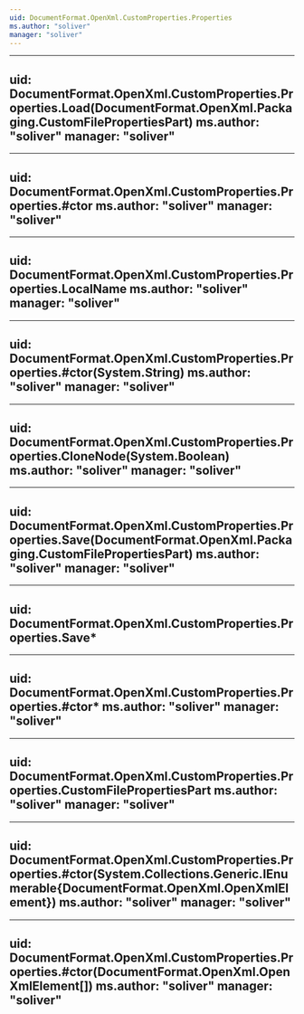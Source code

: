 ```yaml
---
uid: DocumentFormat.OpenXml.CustomProperties.Properties
ms.author: "soliver"
manager: "soliver"
---
```


---
uid: DocumentFormat.OpenXml.CustomProperties.Properties.Load(DocumentFormat.OpenXml.Packaging.CustomFilePropertiesPart)
ms.author: "soliver"
manager: "soliver"
---

---
uid: DocumentFormat.OpenXml.CustomProperties.Properties.#ctor
ms.author: "soliver"
manager: "soliver"
---

---
uid: DocumentFormat.OpenXml.CustomProperties.Properties.LocalName
ms.author: "soliver"
manager: "soliver"
---

---
uid: DocumentFormat.OpenXml.CustomProperties.Properties.#ctor(System.String)
ms.author: "soliver"
manager: "soliver"
---

---
uid: DocumentFormat.OpenXml.CustomProperties.Properties.CloneNode(System.Boolean)
ms.author: "soliver"
manager: "soliver"
---

---
uid: DocumentFormat.OpenXml.CustomProperties.Properties.Save(DocumentFormat.OpenXml.Packaging.CustomFilePropertiesPart)
ms.author: "soliver"
manager: "soliver"
---

---
uid: DocumentFormat.OpenXml.CustomProperties.Properties.Save*
---

---
uid: DocumentFormat.OpenXml.CustomProperties.Properties.#ctor*
ms.author: "soliver"
manager: "soliver"
---

---
uid: DocumentFormat.OpenXml.CustomProperties.Properties.CustomFilePropertiesPart
ms.author: "soliver"
manager: "soliver"
---

---
uid: DocumentFormat.OpenXml.CustomProperties.Properties.#ctor(System.Collections.Generic.IEnumerable{DocumentFormat.OpenXml.OpenXmlElement})
ms.author: "soliver"
manager: "soliver"
---

---
uid: DocumentFormat.OpenXml.CustomProperties.Properties.#ctor(DocumentFormat.OpenXml.OpenXmlElement[])
ms.author: "soliver"
manager: "soliver"
---
